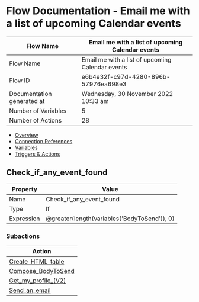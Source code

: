 ﻿# Flow Documentation \- Email me with a list of upcoming Calendar events

| Flow Name                  | Email me with a list of upcoming Calendar events |
| -------------------------- | ------------------------------------------------ |
| Flow Name                  | Email me with a list of upcoming Calendar events |
| Flow ID                    | e6b4e32f\-c97d\-4280\-896b\-57976ea698e3         |
| Documentation generated at | Wednesday, 30 November 2022 10:33 am             |
| Number of Variables        | 5                                                |
| Number of Actions          | 28                                               |

- [Overview](../index-Email-me-with-a-list-of-upcoming-Calendar-events(e6b4e32f-c97d-4280-896b-57976ea698e3).md)
- [Connection References](../connections-Email-me-with-a-list-of-upcoming-Calendar-events(e6b4e32f-c97d-4280-896b-57976ea698e3).md)
- [Variables](../variables-Email-me-with-a-list-of-upcoming-Calendar-events(e6b4e32f-c97d-4280-896b-57976ea698e3).md)
- [Triggers & Actions](../triggersactions-Email-me-with-a-list-of-upcoming-Calendar-events(e6b4e32f-c97d-4280-896b-57976ea698e3).md)

## Check\_if\_any\_event\_found

| Property   | Value                                        |
| ---------- | -------------------------------------------- |
| Name       | Check\_if\_any\_event\_found                 |
| Type       | If                                           |
| Expression | @greater(length(variables('BodyToSend')), 0) |

### Subactions

| Action                                                                                                                                  |
| --------------------------------------------------------------------------------------------------------------------------------------- |
| [Create\_HTML\_table](Create_HTML_table-Email-me-with-a-list-of-upcoming-Calendar-events(e6b4e32f-c97d-4280-896b-57976ea698e3).md)      |
| [Compose\_BodyToSend](Compose_BodyToSend-Email-me-with-a-list-of-upcoming-Calendar-events(e6b4e32f-c97d-4280-896b-57976ea698e3).md)     |
| [Get\_my\_profile\_(V2)](Get_my_profile_(V2)-Email-me-with-a-list-of-upcoming-Calendar-events(e6b4e32f-c97d-4280-896b-57976ea698e3).md) |
| [Send\_an\_email](Send_an_email-Email-me-with-a-list-of-upcoming-Calendar-events(e6b4e32f-c97d-4280-896b-57976ea698e3).md)              |
